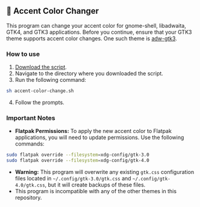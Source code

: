 ##  🎨 Accent Color Changer
This program can change your accent color for gnome-shell, libadwaita, GTK4, and GTK3 applications.
Before you continue, ensure that your GTK3 theme supports accent color changes. One such theme is [adw-gtk3](https://github.com/lassekongo83/adw-gtk3).

### How to use
1. [Download the script](https://raw.githubusercontent.com/lassekongo83/adw-colors/refs/heads/main/scripts/accent-color-change/accent-color-change.sh).
2. Navigate to the directory where you downloaded the script.
3. Run the following command:
```bash
sh accent-color-change.sh
```
4. Follow the prompts.

### Important Notes

* **Flatpak Permissions:** To apply the new accent color to Flatpak applications, you will need to update permissions. Use the following commands:
```bash
sudo flatpak override --filesystem=xdg-config/gtk-3.0
sudo flatpak override --filesystem=xdg-config/gtk-4.0
```
* **Warning:** This program will overwrite any existing `gtk.css` configuration files located in `~/.config/gtk-3.0/gtk.css` and `~/.config/gtk-4.0/gtk.css`, but it will create backups of these files.
* This program is incompatible with any of the other themes in this repository.
